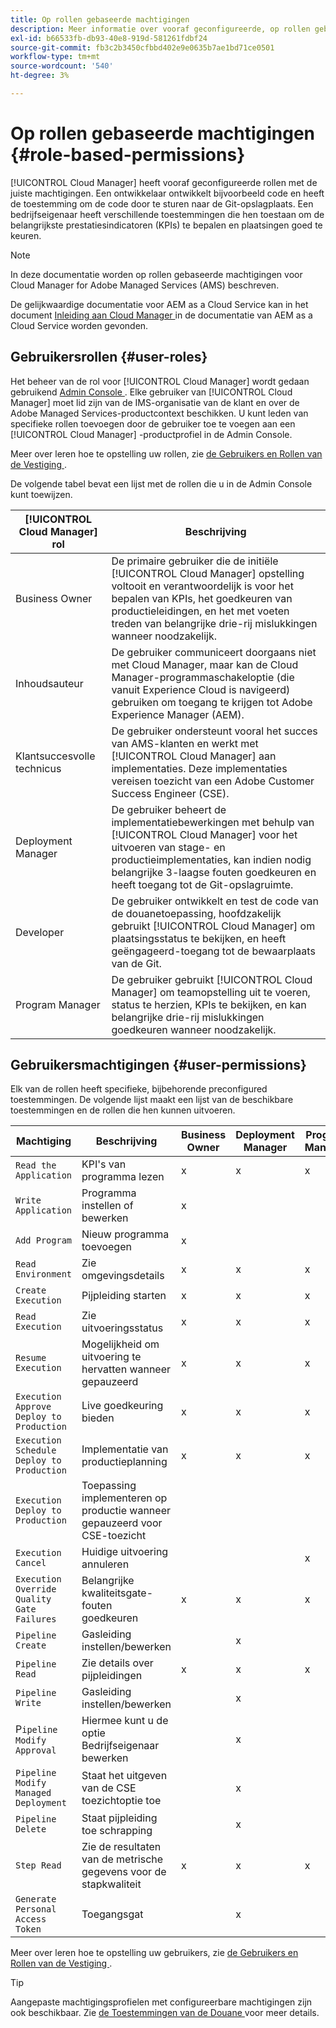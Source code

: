 ```yaml
---
title: Op rollen gebaseerde machtigingen
description: Meer informatie over vooraf geconfigureerde, op rollen gebaseerde machtigingen van Cloud Manager voor het beheer van de toegang tot uw cloudbronnen.
exl-id: b66533fb-db93-40e8-919d-581261fdbf24
source-git-commit: fb3c2b3450cfbbd402e9e0635b7ae1bd71ce0501
workflow-type: tm+mt
source-wordcount: '540'
ht-degree: 3%

---
```



# Op rollen gebaseerde machtigingen {#role-based-permissions}

[!UICONTROL Cloud Manager] heeft vooraf geconfigureerde rollen met de juiste machtigingen. Een ontwikkelaar ontwikkelt bijvoorbeeld code en heeft de toestemming om de code door te sturen naar de Git-opslagplaats. Een bedrijfseigenaar heeft verschillende toestemmingen die hen toestaan om de belangrijkste prestatiesindicatoren (KPIs) te bepalen en plaatsingen goed te keuren.

>[!NOTE]
>
>In deze documentatie worden op rollen gebaseerde machtigingen voor Cloud Manager for Adobe Managed Services (AMS) beschreven.
>
>De gelijkwaardige documentatie voor AEM as a Cloud Service kan in het document [ Inleiding aan Cloud Manager ](https://experienceleague.adobe.com/nl/docs/experience-manager-cloud-service/content/onboarding/concepts/cloud-manager-introduction#role-based-permissions) in de documentatie van AEM as a Cloud Service worden gevonden.

## Gebruikersrollen {#user-roles}

Het beheer van de rol voor [!UICONTROL Cloud Manager] wordt gedaan gebruikend [ Admin Console ](https://helpx.adobe.com/nl/enterprise/using/admin-console.html). Elke gebruiker van [!UICONTROL Cloud Manager] moet lid zijn van de IMS-organisatie van de klant en over de Adobe Managed Services-productcontext beschikken. U kunt leden van specifieke rollen toevoegen door de gebruiker toe te voegen aan een [!UICONTROL Cloud Manager] -productprofiel in de Admin Console.

Meer over leren hoe te opstelling uw rollen, zie [ de Gebruikers en Rollen van de Vestiging ](/help/requirements/users-and-roles.md).

De volgende tabel bevat een lijst met de rollen die u in de Admin Console kunt toewijzen.

| [!UICONTROL Cloud Manager] rol | Beschrijving |
|---|---|
| Business Owner | De primaire gebruiker die de initiële [!UICONTROL Cloud Manager] opstelling voltooit en verantwoordelijk is voor het bepalen van KPIs, het goedkeuren van productieleidingen, en het met voeten treden van belangrijke drie-rij mislukkingen wanneer noodzakelijk. |
| Inhoudsauteur | De gebruiker communiceert doorgaans niet met Cloud Manager, maar kan de Cloud Manager-programmaschakeloptie (die vanuit Experience Cloud is navigeerd) gebruiken om toegang te krijgen tot Adobe Experience Manager (AEM). |
| Klantsuccesvolle technicus | De gebruiker ondersteunt vooral het succes van AMS-klanten en werkt met [!UICONTROL Cloud Manager] aan implementaties. Deze implementaties vereisen toezicht van een Adobe Customer Success Engineer (CSE). |
| Deployment Manager | De gebruiker beheert de implementatiebewerkingen met behulp van [!UICONTROL Cloud Manager] voor het uitvoeren van stage- en productieimplementaties, kan indien nodig belangrijke 3-laagse fouten goedkeuren en heeft toegang tot de Git-opslagruimte. |
| Developer | De gebruiker ontwikkelt en test de code van de douanetoepassing, hoofdzakelijk gebruikt [!UICONTROL Cloud Manager] om plaatsingsstatus te bekijken, en heeft geëngageerd-toegang tot de bewaarplaats van de Git. |
| Program Manager | De gebruiker gebruikt [!UICONTROL Cloud Manager] om teamopstelling uit te voeren, status te herzien, KPIs te bekijken, en kan belangrijke drie-rij mislukkingen goedkeuren wanneer noodzakelijk. |

## Gebruikersmachtigingen {#user-permissions}

Elk van de rollen heeft specifieke, bijbehorende preconfigured toestemmingen. De volgende lijst maakt een lijst van de beschikbare toestemmingen en de rollen die hen kunnen uitvoeren.

| Machtiging | Beschrijving | Business Owner | Deployment Manager | Program Manager | Developer | CSE |
| --- | --- | --- | --- | --- | --- | --- |
| `Read the Application` | KPI&#39;s van programma lezen | x | x | x | x | x |
| `Write Application` | Programma instellen of bewerken | x | | | | |
| `Add Program` | Nieuw programma toevoegen | x |  |  |  |  |
| `Read Environment` | Zie omgevingsdetails | x | x | x | x | x |
| `Create Execution` | Pijpleiding starten | x | x | x | | |
| `Read Execution` | Zie uitvoeringsstatus | x | x | x | x | x |
| `Resume Execution` | Mogelijkheid om uitvoering te hervatten wanneer gepauzeerd | x | x | x | | x |
| `Execution Approve Deploy to Production` | Live goedkeuring bieden | x | x | x | | |
| `Execution Schedule Deploy to Production` | Implementatie van productieplanning | x | x | x | | x |
| `Execution Deploy to Production` | Toepassing implementeren op productie wanneer gepauzeerd voor CSE-toezicht |  |  |  |  | x |
| `Execution Cancel` | Huidige uitvoering annuleren |  |  | x |  |  |
| `Execution Override Quality Gate Failures` | Belangrijke kwaliteitsgate-fouten goedkeuren | x | x | x |  |  |
| `Pipeline Create` | Gasleiding instellen/bewerken |  | x |  |  |  |
| `Pipeline Read` | Zie details over pijpleidingen | x | x | x | x | x |
| `Pipeline Write` | Gasleiding instellen/bewerken |  | x |  |  |  |
| P`ipeline Modify Approval` | Hiermee kunt u de optie Bedrijfseigenaar bewerken |  | x |  |  |  |
| `Pipeline Modify Managed Deployment` | Staat het uitgeven van de CSE toezichtoptie toe |  | x |  |  |  |
| `Pipeline Delete` | Staat pijpleiding toe schrapping |  | x |  |  |  |
| `Step Read` | Zie de resultaten van de metrische gegevens voor de stapkwaliteit | x | x | x | x | x |
| `Generate Personal Access Token` | Toegangsgat |  | x |  | x |  |

<!-- CQDOC-22080 | Download log files  |  |  | x |  | x |  | -->

Meer over leren hoe te opstelling uw gebruikers, zie [ de Gebruikers en Rollen van de Vestiging ](/help/requirements/users-and-roles.md).

>[!TIP]
>
>Aangepaste machtigingsprofielen met configureerbare machtigingen zijn ook beschikbaar. Zie [ de Toestemmingen van de Douane ](/help/using/custom-permissions.md) voor meer details.
